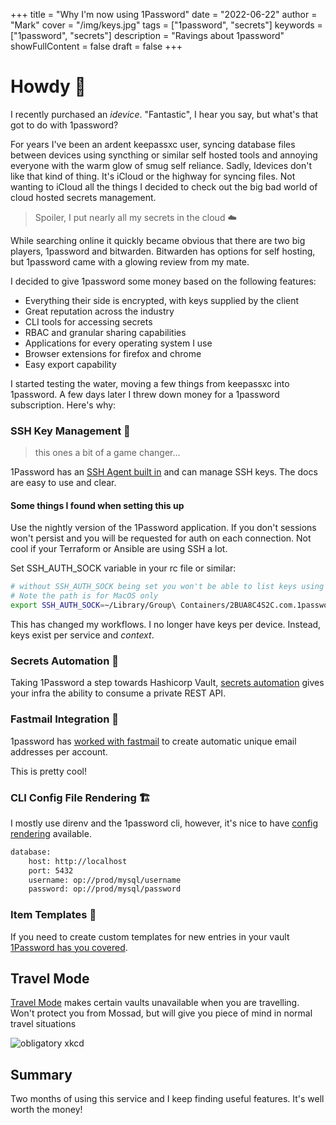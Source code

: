 +++
title = "Why I'm now using 1Password"
date = "2022-06-22"
author = "Mark"
cover = "/img/keys.jpg"
tags = ["1password", "secrets"]
keywords = ["1password", "secrets"]
description = "Ravings about 1password"
showFullContent = false
draft = false
+++

# Howdy 👋

I recently purchased an *idevice*. "Fantastic", I hear you say, but what's that
got to do with 1password? 

For years I've been an ardent keepassxc user, syncing database files between devices
using syncthing or similar self hosted tools and annoying everyone with the warm glow
of smug self reliance.
Sadly, Idevices don't like that kind of thing. It's iCloud or the highway for syncing files.
Not wanting to iCloud all the things I decided to check out the big bad world of
cloud hosted secrets management.

> Spoiler, I put nearly all my secrets in the cloud ☁️

While searching online it quickly became obvious that there are two big players, 1password
and bitwarden. Bitwarden has options for self hosting, but 1password came with a glowing
review from my mate.

I decided to give 1password some money based on the following features:

* Everything their side is encrypted, with keys supplied by the client
* Great reputation across the industry
* CLI tools for accessing secrets
* RBAC and granular sharing capabilities
* Applications for every operating system I use
* Browser extensions for firefox and chrome
* Easy export capability

I started testing the water, moving a few things from keepassxc into 1password.
A few days later I threw down money for a 1password subscription. Here's why:

### SSH Key Management 🔑

> this ones a bit of a game changer...

1Password has an [SSH Agent built in](https://developer.1password.com/docs/ssh/get-started)
and can manage SSH keys.
The docs are easy to use and clear. 

#### Some things I found when setting this up

Use the nightly version of the 1Password application. If you don't sessions won't persist
and you will be requested for auth on each connection. Not cool if your Terraform or
Ansible are using SSH a lot.

Set SSH_AUTH_SOCK variable in your rc file or similar:
```bash
# without SSH_AUTH_SOCK being set you won't be able to list keys using ssh-add -l
# Note the path is for MacOS only
export SSH_AUTH_SOCK=~/Library/Group\ Containers/2BUA8C4S2C.com.1password/t/agent.sock
```

This has changed my workflows. I no longer have keys per device. Instead, keys exist per
service and *context*.

### Secrets Automation 🤖

Taking 1Password a step towards Hashicorp Vault,
[ secrets automation](https://developer.1password.com/docs/connect/) gives your
infra the ability to consume a private REST API.
### Fastmail Integration 📧

1password has [worked with fastmail](https://1password.com/fastmail/) to create
automatic unique email addresses per account.

This is pretty cool!

### CLI Config File Rendering 🏗️

I mostly use direnv and the 1password cli, however, it's nice to have [config rendering](https://developer.1password.com/docs/cli/secrets-config-files) available.

```bash
database:
    host: http://localhost
    port: 5432
    username: op://prod/mysql/username
    password: op://prod/mysql/password
```
### Item Templates 🍪

If you need to create custom templates for new entries in your vault
[1Password has you covered](https://developer.1password.com/docs/cli/item-template-json).

## Travel Mode

[Travel Mode](https://support.1password.com/travel-mode/)
makes certain vaults unavailable when you are travelling. Won't protect you from Mossad,
but will give you piece of mind in normal travel situations

![obligatory xkcd](https://imgs.xkcd.com/comics/security.png)

## Summary

Two months of using this service and I keep finding useful features. It's well worth the
money!